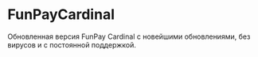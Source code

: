 # FunPayCardinal
Обновленная версия FunPay Cardinal с новейшими обновлениями, без вирусов и с постоянной поддержкой.
